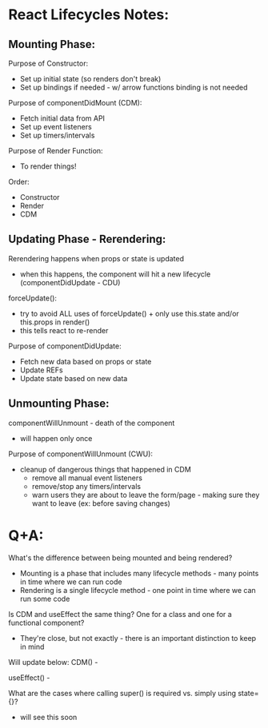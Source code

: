 # React Lifecycles Notes:


## Mounting Phase:
Purpose of Constructor:
- Set up initial state (so renders don't break)
- Set up bindings if needed - w/ arrow functions binding is not needed

Purpose of componentDidMount (CDM):
- Fetch initial data from API
- Set up event listeners
- Set up timers/intervals

Purpose of Render Function:
- To render things!

Order:
- Constructor
- Render
- CDM


## Updating Phase - Rerendering:
Rerendering happens when props or state is updated
- when this happens, the component will hit a new lifecycle (componentDidUpdate - CDU)

forceUpdate():
- try to avoid ALL uses of forceUpdate() + only use this.state and/or this.props in render()
- this tells react to re-render

Purpose of componentDidUpdate:
- Fetch new data based on props or state
- Update REFs
- Update state based on new data


## Unmounting Phase:
componentWillUnmount - death of the component
- will happen only once

Purpose of componentWillUnmount (CWU):
- cleanup of dangerous things that happened in CDM
   - remove all manual event listeners
   - remove/stop any timers/intervals
   - warn users they are about to leave the form/page - making sure they want to leave (ex: before saving changes)


# Q+A:
What's the difference between being mounted and being rendered?
- Mounting is a phase that includes many lifecycle methods - many points in time where we can run code 
- Rendering is a single lifecycle method - one point in time where we can run some code

Is CDM and useEffect the same thing? One for a class and one for a functional component?
- They're close, but not exactly - there is an important distinction to keep in mind

Will update below:
CDM() - 

useEffect() - 

What are the cases where calling super() is required vs. simply using state={}?
- will see this soon